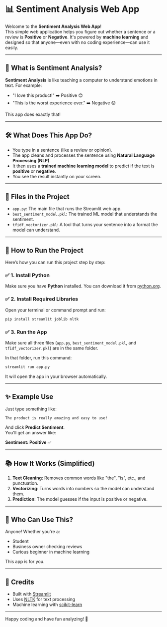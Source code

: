 
# 📊 Sentiment Analysis Web App

Welcome to the **Sentiment Analysis Web App**!  
This simple web application helps you figure out whether a sentence or a review is **Positive** or **Negative**. It's powered by **machine learning** and designed so that anyone—even with no coding experience—can use it easily.

---

## 🌟 What is Sentiment Analysis?

**Sentiment Analysis** is like teaching a computer to understand emotions in text. For example:
- "I love this product!" ➡️ Positive 😊  
- "This is the worst experience ever." ➡️ Negative 😞

This app does exactly that!

---

## 🛠️ What Does This App Do?

- You type in a sentence (like a review or opinion).
- The app cleans and processes the sentence using **Natural Language Processing (NLP)**.
- It then uses a **trained machine learning model** to predict if the text is **positive** or **negative**.
- You see the result instantly on your screen.

---

## 🧾 Files in the Project

- `app.py`: The main file that runs the Streamlit web app.
- `best_sentiment_model.pkl`: The trained ML model that understands the sentiment.
- `tfidf_vectorizer.pkl`: A tool that turns your sentence into a format the model can understand.

---

## 🚀 How to Run the Project

Here’s how you can run this project step by step:

### ✅ 1. Install Python
Make sure you have **Python** installed. You can download it from [python.org](https://www.python.org/).

### ✅ 2. Install Required Libraries

Open your terminal or command prompt and run:

```bash
pip install streamlit joblib nltk
```

### ✅ 3. Run the App

Make sure all three files (`app.py`, `best_sentiment_model.pkl`, and `tfidf_vectorizer.pkl`) are in the same folder.

In that folder, run this command:

```bash
streamlit run app.py
```

It will open the app in your browser automatically.

---

## ✨ Example Use

Just type something like:

```
The product is really amazing and easy to use!
```

And click **Predict Sentiment**.  
You'll get an answer like:

**Sentiment: Positive** ✅

---

## 📚 How It Works (Simplified)

1. **Text Cleaning**: Removes common words like "the", "is", etc., and punctuation.
2. **Vectorizing**: Turns words into numbers so the model can understand them.
3. **Prediction**: The model guesses if the input is positive or negative.

---

## 👶 Who Can Use This?

Anyone! Whether you're a:
- Student
- Business owner checking reviews
- Curious beginner in machine learning

This app is for you.

---

## 🙌 Credits

- Built with [Streamlit](https://streamlit.io/)
- Uses [NLTK](https://www.nltk.org/) for text processing
- Machine learning with [scikit-learn](https://scikit-learn.org/)

---

Happy coding and have fun analyzing! 🎉

